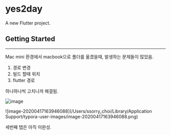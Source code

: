 # yes2day

A new Flutter project.

## Getting Started

---

Mac mini 환경에서 macbook으로 폴더를 옮겼을때, 발생하는 문제들이 많았음. 

1. 경로 변경
2. 빌드 할때 위치
3. flutter 경로

하나하나씩 고치니까 해결됨.

![image](https://user-images.githubusercontent.com/43080040/79544345-d8a9a600-80c9-11ea-94ef-7f4c0f73c239.png)

![image-20200417163946088](/Users/ssorry_choi/Library/Application Support/typora-user-images/image-20200417163946088.png)

세번째 탭은 아직 미완성.